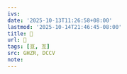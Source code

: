 ```yaml
---
ivs:
date: '2025-10-13T11:26:58+08:00'
lastmod: '2025-10-14T21:46:45-08:00'
title: 󰔪
url: 󰔪
tags: [亘, 亙]
src: GHZR, DCCV
note:
---
```


